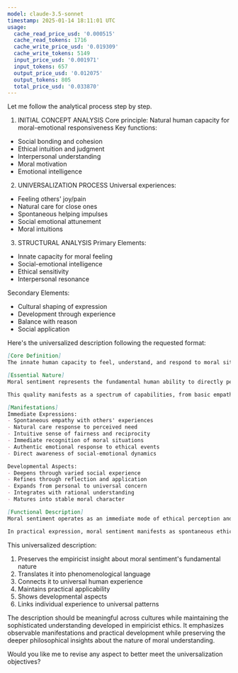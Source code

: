 ```yaml
---
model: claude-3.5-sonnet
timestamp: 2025-01-14 18:11:01 UTC
usage:
  cache_read_price_usd: '0.000515'
  cache_read_tokens: 1716
  cache_write_price_usd: '0.019309'
  cache_write_tokens: 5149
  input_price_usd: '0.001971'
  input_tokens: 657
  output_price_usd: '0.012075'
  output_tokens: 805
  total_price_usd: '0.033870'
---
```


Let me follow the analytical process step by step.

1. INITIAL CONCEPT ANALYSIS
Core principle: Natural human capacity for moral-emotional responsiveness
Key functions:
- Social bonding and cohesion
- Ethical intuition and judgment
- Interpersonal understanding
- Moral motivation
- Emotional intelligence

2. UNIVERSALIZATION PROCESS
Universal experiences:
- Feeling others' joy/pain
- Natural care for close ones
- Spontaneous helping impulses
- Social emotional attunement
- Moral intuitions

3. STRUCTURAL ANALYSIS
Primary Elements:
- Innate capacity for moral feeling
- Social-emotional intelligence
- Ethical sensitivity
- Interpersonal resonance

Secondary Elements:
- Cultural shaping of expression
- Development through experience
- Balance with reason
- Social application

Here's the universalized description following the requested format:

```markdown
[Core Definition]
The innate human capacity to feel, understand, and respond to moral situations through direct emotional experience and social resonance, enabling spontaneous ethical awareness and authentic moral response without requiring abstract reasoning or formal rules.

[Essential Nature]
Moral sentiment represents the fundamental human ability to directly perceive and feel ethical dimensions of life through emotional and social intelligence. Like our capacity to sense physical reality through our bodies, moral sentiment allows us to sense the ethical texture of situations through our emotional and social awareness. This faculty combines immediate intuitive understanding with deeper patterns of care, operating as a natural bridge between individual feeling and universal moral truth.

This quality manifests as a spectrum of capabilities, from basic empathy to sophisticated moral intuition, enabling both immediate ethical responses and the development of nuanced moral understanding through accumulated emotional-social experience. It serves as the foundation for genuine moral behavior, authentic social bonds, and the natural development of ethical wisdom.

[Manifestations]
Immediate Expressions:
- Spontaneous empathy with others' experiences
- Natural care response to perceived need
- Intuitive sense of fairness and reciprocity
- Immediate recognition of moral situations
- Authentic emotional response to ethical events
- Direct awareness of social-emotional dynamics

Developmental Aspects:
- Deepens through varied social experience
- Refines through reflection and application
- Expands from personal to universal concern
- Integrates with rational understanding
- Matures into stable moral character

[Functional Description]
Moral sentiment operates as an immediate mode of ethical perception and understanding, functioning through direct emotional-social awareness rather than abstract reasoning. This faculty processes complex social-moral information instantly, drawing on both innate sensitivity and accumulated experience to generate appropriate ethical responses. Like emotional intelligence applied to moral domains, it enables rapid, intuitive understanding of ethical situations while providing motivation for moral action.

In practical expression, moral sentiment manifests as spontaneous ethical awareness and natural moral response in daily life. It enables authentic care in relationships, intuitive navigation of social situations, and immediate recognition of moral implications. This faculty develops through direct experience and reflection, gradually expanding from basic empathy to sophisticated moral intuition while remaining grounded in genuine feeling rather than abstract rules.
```

This universalized description:
1. Preserves the empiricist insight about moral sentiment's fundamental nature
2. Translates it into phenomenological language
3. Connects it to universal human experience
4. Maintains practical applicability
5. Shows developmental aspects
6. Links individual experience to universal patterns

The description should be meaningful across cultures while maintaining the sophisticated understanding developed in empiricist ethics. It emphasizes observable manifestations and practical development while preserving the deeper philosophical insights about the nature of moral understanding.

Would you like me to revise any aspect to better meet the universalization objectives?